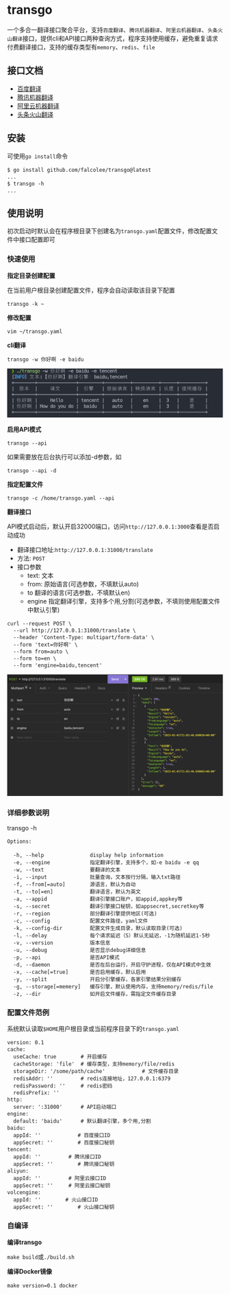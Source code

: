 # transgo
一个多合一翻译接口聚合平台，支持`百度翻译`、`腾讯机器翻译`、`阿里云机器翻译`、`头条火山翻译`接口，提供cli和API接口两种查询方式，程序支持使用缓存，避免重复请求付费翻译接口，支持的缓存类型有`memory`、`redis`、`file`

## 接口文档
* [百度翻译](https://fanyi-api.baidu.com/doc/21)
* [腾讯机器翻译](https://cloud.tencent.com/document/product/551/15612)
* [阿里云机器翻译](https://help.aliyun.com/document_detail/215387.html?spm=a2c4g.11186623.0.0.67612e50Jf1003)
* [头条火山翻译](https://www.volcengine.com/docs/4640/65067)

## 安装
可使用`go install`命令
```
$ go install github.com/falcolee/transgo@latest
...
$ transgo -h
...
```

## 使用说明
初次启动时默认会在程序根目录下创建名为`transgo.yaml`配置文件，修改配置文件中接口配置即可

### 快速使用

**指定目录创建配置**

在当前用户根目录创建配置文件，程序会自动读取该目录下配置
```
transgo -k ~
```

**修改配置**
```
vim ~/transgo.yaml
```

**cli翻译**

```
transgo -w 你好啊 -e baidu
```
![multi](screenshots/multi.png)

**启用API模式**

```
transgo --api
```
如果需要放在后台执行可以添加-d参数，如
```
transgo --api -d
```

**指定配置文件**

```
transgo -c /home/transgo.yaml --api
```

**翻译接口**

API模式启动后，默认开启32000端口，访问`http://127.0.0.1:3000`查看是否启动成功
  - 翻译接口地址:`http://127.0.0.1:31000/translate`
  - 方法: `POST`
  - 接口参数
    * text: 文本
    * from: 原始语言(可选参数，不填默认auto)
    * to 翻译的语言(可选参数，不填默认en)
    * engine 指定翻译引擎，支持多个用,分割(可选参数，不填则使用配置文件中默认引擎)
```
curl --request POST \
  --url http://127.0.0.1:31000/translate \
  --header 'Content-Type: multipart/form-data' \
  --form 'text=你好啊' \
  --form from=auto \
  --form to=en \
  --form 'engine=baidu,tencent'
```
![postman](screenshots/postman.png)

### 详细参数说明
transgo -h
```
Options:

  -h, --help               display help information
  -e, --engine             指定翻译引擎，支持多个，如-e baidu -e qq
  -w, --text               要翻译的文本
  -i, --input              批量查询，文本按行分隔，输入txt路径
  -f, --from[=auto]        源语言，默认为自动
  -t, --to[=en]            翻译语言，默认为英文
  -a, --appid              翻译引擎接口账户，如appid,appkey等
  -s, --secret             翻译引擎接口秘钥，如appsecret,secretkey等
  -r, --region             部分翻译引擎提供地区(可选)
  -c, --config             配置文件路径，yaml文件
  -k, --config-dir         配置文件生成目录，默认读取目录(可选)
  -l, --delay              每个请求延迟（S）默认无延迟，-1为随机延迟1-5秒
  -v, --version            版本信息
  -u, --debug              是否显示debug详细信息
  -p, --api                是否API模式
  -d, --daemon             是否在后台运行，开启守护进程，仅在API模式中生效
  -x, --cache[=true]       是否启用缓存，默认启用
  -y, --split              开启分引擎缓存，各家引擎结果分别缓存
  -g, --storage[=memery]   缓存引擎，默认使用内存，支持memory/redis/file
  -z, --dir                如开启文件缓存，需指定文件缓存目录
```

### 配置文件范例
系统默认读取`$HOME`用户根目录或当前程序目录下的`transgo.yaml`
```
version: 0.1
cache:
  useCache: true       	# 开启缓存
  cacheStorage: 'file'	# 缓存类型，支持memory/file/redis
  storageDir: '/some/path/cache'			# 文件缓存目录
  redisAddr: ''			# redis连接地址，127.0.0.1:6379
  redisPassword: ''		# redis密码
  redisPrefix: ''
http:
  server: ':31000'      # API启动端口
engine:
  default: 'baidu'      # 默认翻译引擎，多个用,分割
baidu:
  appId: ''            # 百度接口ID
  appSecret: ''        # 百度接口秘钥
tencent:
  appId: ''         # 腾讯接口ID
  appSecret: ''        # 腾讯接口秘钥
aliyun:
  appId: ''         # 阿里云接口ID
  appSecret: ''     # 阿里云接口秘钥
volcengine:
  appId: ''        # 火山接口ID
  appSecret: ''        # 火山接口秘钥

```

### 自编译
**编译transgo**

`make build`或`./build.sh`

**编译Docker镜像**

`make version=0.1 docker`
